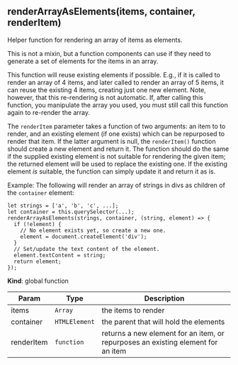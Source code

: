 <a name="renderArrayAsElements"></a>
## renderArrayAsElements(items, container, renderItem)
Helper function for rendering an array of items as elements.

This is not a mixin, but a function components can use if they need to
generate a set of elements for the items in an array.

This function will reuse existing elements if possible. E.g., if it is called
to render an array of 4 items, and later called to render an array of 5
items, it can reuse the existing 4 items, creating just one new element.
Note, however, that this re-rendering is not automatic. If, after calling
this function, you manipulate the array you used, you must still call this
function again to re-render the array.

The `renderItem` parameter takes a function of two arguments: an item to
to render, and an existing element (if one exists) which can be repurposed to
render that item. If the latter argument is null, the `renderItem()` function
should create a new element and return it. The function should do the same
if the supplied existing element is not suitable for rendering the given
item; the returned element will be used to replace the existing one. If the
existing element *is* suitable, the function can simply update it and return
it as is.

Example: The following will render an array of strings in divs as children
of the `container` element:

    let strings = ['a', 'b', 'c', ...];
    let container = this.querySelector(...);
    renderArrayAsElements(strings, container, (string, element) => {
      if (!element) {
        // No element exists yet, so create a new one.
        element = document.createElement('div');
      }
      // Set/update the text content of the element.
      element.textContent = string;
      return element;
    });

**Kind**: global function  

| Param | Type | Description |
| --- | --- | --- |
| items | <code>Array</code> | the items to render |
| container | <code>HTMLElement</code> | the parent that will hold the elements |
| renderItem | <code>function</code> | returns a new element for an item, or                                repurposes an existing element for an item |

